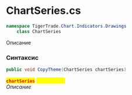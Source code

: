 
# ChartSeries.cs
```csharp
namespace TigerTrade.Chart.Indicators.Drawings  
    class ChartSeries
```

Описание

### Синтаксис
```csharp
public void CopyTheme(ChartSeries chartSeries)
```

<mark style="color:red;">**`chartSeries`**</mark> <mark style="color:yellow;">`ChartSeries`</mark>  
 *Описание*  
  

                    
                    